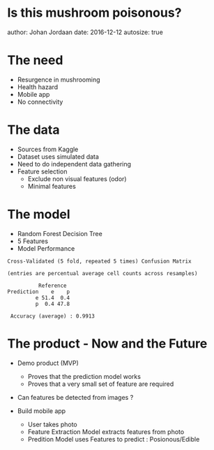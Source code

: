 Is this mushroom poisonous?
========================================================
author: Johan Jordaan
date: 2016-12-12
autosize: true



The need
========================================================

- Resurgence in mushrooming
- Health hazard
- Mobile app 
- No connectivity

The data 
========================================================

- Sources from Kaggle
- Dataset uses simulated data
- Need to do independent data gathering
- Feature selection
  - Exclude non visual features (odor)
  - Minimal features
  

The model
========================================================

- Random Forest Decision Tree
- 5 Features
- Model Performance


```
Cross-Validated (5 fold, repeated 5 times) Confusion Matrix 

(entries are percentual average cell counts across resamples)
 
          Reference
Prediction    e    p
         e 51.4  0.4
         p  0.4 47.8
                            
 Accuracy (average) : 0.9913
```

The product - Now and the Future
========================================================

- Demo product (MVP)
  - Proves that the prediction model works
  - Proves that a very small set of feature are required

- Can features be detected from images ?

- Build mobile app 
  -  User takes photo
  -  Feature Extraction Model extracts features from photo
  -  Predition Model uses Features to predict : Posionous/Edible
  
  

